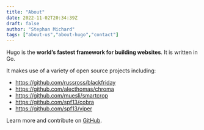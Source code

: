 ```yaml
---
title: "About"
date: 2022-11-02T20:34:39Z
draft: false
author: "Stephan Michard"
tags: ["about-us","about-hugo","contact"]
---
```



Hugo is the **world’s fastest framework for building websites**. It is written in Go.

It makes use of a variety of open source projects including:

* https://github.com/russross/blackfriday
* https://github.com/alecthomas/chroma
* https://github.com/muesli/smartcrop
* https://github.com/spf13/cobra
* https://github.com/spf13/viper

Learn more and contribute on [GitHub](https://github.com/gohugoio).

